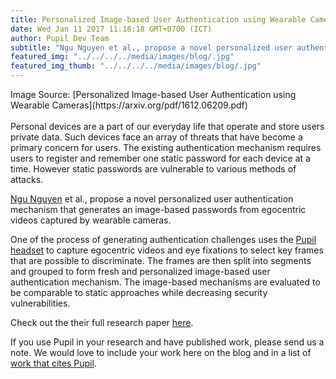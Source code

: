 ```yaml
--- 
title: Personalized Image-based User Authentication using Wearable Cameras
date: Wed Jan 11 2017 11:18:18 GMT+0700 (ICT) 
author: Pupil Dev Team 
subtitle: "Ngu Nguyen et al., propose a novel personalized user authentication mechanism that generates an image-based passwords from egocentric videos captured by wearable cameras..."
featured_img: "../../../../media/images/blog/.jpg"
featured_img_thumb: "../../../../media/images/blog/.jpg"
---
```


<img src="../../../../media/images/blog/.jpg" class='Feature-image u-padBottom--1' alt="">

<div class="small">Image Source: [Personalized Image-based User Authentication using Wearable Cameras](https://arxiv.org/pdf/1612.06209.pdf)</div>

<br>
Personal devices are a part of our everyday life that operate and store users private data. Such devices face an array of threats that have become a primary concern for users. The existing authentication mechanism requires users to register and remember one static password for each device at a time. However static passwords are vulnerable to various methods of attacks. 

[Ngu Nguyen](http://ambientintelligence.aalto.fi/team.html) et al., propose a novel personalized user authentication mechanism that generates an image-based passwords from egocentric videos captured by wearable cameras. 

One of the process of generating authentication challenges uses the [Pupil headset](https://pupil-labs.com/store/#pupil) to capture egocentric videos and eye fixations to select key frames that are possible to discriminate. The frames are then split into segments and grouped to form fresh and personalized image-based user authentication mechanism. The image-based mechanisms are evaluated to be comparable to static approaches while decreasing security vulnerabilities.

Check out the their full research paper [here](https://arxiv.org/pdf/1612.06209.pdf).

If you use Pupil in your research and have published work, please send us a note. We would love to include your work here on the blog and in a list of [work that cites Pupil](https://docs.google.com/spreadsheets/d/1ZD6HDbjzrtRNB4VB0b7GFMaXVGKZYeI0zBOBEEPwvBI/).

